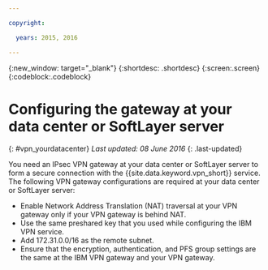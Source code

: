 ```yaml
---

copyright:

  years: 2015, 2016

---
```


{:new_window: target="_blank"}
{:shortdesc: .shortdesc}
{:screen:.screen}
{:codeblock:.codeblock}

# Configuring the gateway at your data center or SoftLayer server
{: #vpn_yourdatacenter}
*Last updated: 08 June 2016*
{: .last-updated}

You need an IPsec VPN gateway at your data center or SoftLayer server to form a secure connection with the {{site.data.keyword.vpn_short}} service. The following VPN gateway configurations are required at your data center or SoftLayer server:

* Enable Network Address Translation (NAT) traversal at your VPN gateway only if your VPN gateway is behind NAT. 
* Use the same preshared key that you used while configuring the IBM VPN service.
* Add 172.31.0.0/16 as the remote subnet.
* Ensure that the encryption, authentication, and PFS group settings are the same at the IBM VPN gateway and your VPN gateway.
